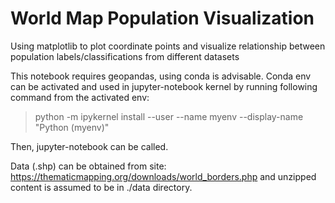 # World Map Population Visualization 

Using matplotlib to plot coordinate points and visualize relationship between population labels/classifications from different datasets

This notebook requires geopandas, using conda is advisable. Conda env can be activated and used in jupyter-notebook kernel by running following command from the activated env:

> python -m ipykernel install --user --name myenv --display-name "Python (myenv)"

Then, jupyter-notebook can be called.


Data (.shp) can be obtained from site: https://thematicmapping.org/downloads/world_borders.php and unzipped content is assumed to be in ./data directory. 
